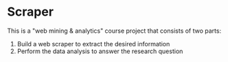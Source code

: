 # Scraper

This is a "web mining & analytics" course project that consists of two parts:
1. Build a web scraper to extract the desired information 
2. Perform the data analysis to answer the research question 
